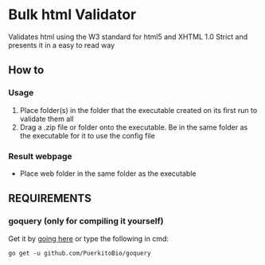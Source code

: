 # Bulk html Validator
Validates html using the W3 standard for html5 and XHTML 1.0 Strict and presents it in a easy to read way

## How to
### Usage
1. Place folder(s) in the folder that the executable created on its first run to validate them all
2. Drag a .zip file or folder onto the executable. Be in the same folder as the executable for it to use the config file

### Result webpage
* Place web folder in the same folder as the executable


## REQUIREMENTS

### goquery (only for compiling it yourself)


Get it by [going here](https://github.com/PuerkitoBio/goquery) or type the following in cmd:
```
go get -u github.com/PuerkitoBio/goquery
```
